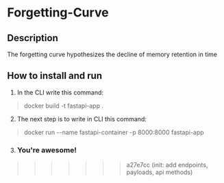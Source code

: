 # Forgetting-Curve

## Description
The forgetting curve hypothesizes the decline of memory retention in time


## How to install and run
1. In the CLI write this command:
> docker build -t fastapi-app .
2. The next step is to write in CLI this command:
> docker run --name fastapi-container -p 8000:8000 fastapi-app
3. ### You're awesome!
>>>>>>> a27e7cc (init: add endpoints, payloads, api methods)
